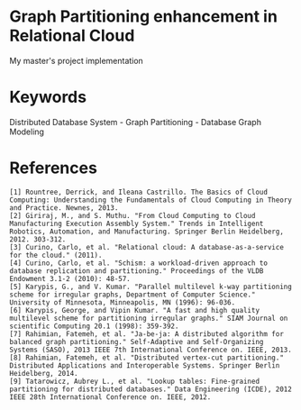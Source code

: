 # Graph Partitioning enhancement in Relational Cloud

My master's project implementation

# Keywords
Distributed Database System - Graph Partitioning - Database Graph Modeling

# References
    [1] Rountree, Derrick, and Ileana Castrillo. The Basics of Cloud Computing: Understanding the Fundamentals of Cloud Computing in Theory and Practice. Newnes, 2013.
    [2] Giriraj, M., and S. Muthu. "From Cloud Computing to Cloud Manufacturing Execution Assembly System." Trends in Intelligent Robotics, Automation, and Manufacturing. Springer Berlin Heidelberg, 2012. 303-312.
    [3] Curino, Carlo, et al. "Relational cloud: A database-as-a-service for the cloud." (2011).
    [4] Curino, Carlo, et al. "Schism: a workload-driven approach to database replication and partitioning." Proceedings of the VLDB Endowment 3.1-2 (2010): 48-57.
    [5] Karypis, G., and V. Kumar. "Parallel multilevel k-way partitioning scheme for irregular graphs, Department of Computer Science." University of Minnesota, Minneapolis, MN (1996): 96-036.
    [6] Karypis, George, and Vipin Kumar. "A fast and high quality multilevel scheme for partitioning irregular graphs." SIAM Journal on scientific Computing 20.1 (1998): 359-392.
    [7] Rahimian, Fatemeh, et al. "Ja-be-ja: A distributed algorithm for balanced graph partitioning." Self-Adaptive and Self-Organizing Systems (SASO), 2013 IEEE 7th International Conference on. IEEE, 2013.
    [8] Rahimian, Fatemeh, et al. "Distributed vertex-cut partitioning." Distributed Applications and Interoperable Systems. Springer Berlin Heidelberg, 2014.
    [9] Tatarowicz, Aubrey L., et al. "Lookup tables: Fine-grained partitioning for distributed databases." Data Engineering (ICDE), 2012 IEEE 28th International Conference on. IEEE, 2012.